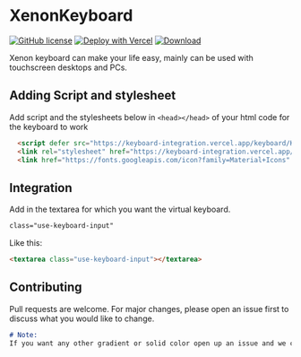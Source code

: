 # XenonKeyboard
[![GitHub license](https://img.shields.io/badge/-LICENSE%3A%20MIT-yellowgreen?style=for-the-badge&logo=opensourceinitiative&labelColor=black&logoColor=lime)](https://keyboard-integration.vercel.app/LICENSE.txt) [![Deploy with Vercel](https://img.shields.io/badge/-Clone-blue?style=for-the-badge&logo=vercel&logo-&logoColor=blue&labelColor=black)](https://vercel.com/new/clone?repository-url=https%3A%2F%2Fgithub.com%2FLord-Xenon%2FKeyboardIntegration) [![Download](https://img.shields.io/badge/Click%20to-DOWNLOAD%20REPOSITORY-black?style=for-the-badge&logo=github&labelColor=black&logoColor=lime)](https://github.com/Lord-Xenon/KeyboardIntegration/archive/refs/heads/main.zip)

Xenon keyboard can make your life easy, mainly can be used with touchscreen desktops and PCs.

## Adding Script and stylesheet
Add script and the stylesheets below in `<head></head>` of your html code for the keyboard to work

```html
  <script defer src="https://keyboard-integration.vercel.app/keyboard/Keyboard.js"></script>
  <link rel="stylesheet" href="https://keyboard-integration.vercel.app/keyboard/Keyboard.css">
  <link href="https://fonts.googleapis.com/icon?family=Material+Icons" rel="stylesheet">
```

## Integration
Add in the textarea for which you want the virtual keyboard.
```css
class="use-keyboard-input"
```
Like this:
```html
<textarea class="use-keyboard-input"></textarea>
```

## Contributing
Pull requests are welcome. For major changes, please open an issue first to discuss what you would like to change.

```markdown
# Note:
If you want any other gradient or solid color open up an issue and we can discuss there
```
